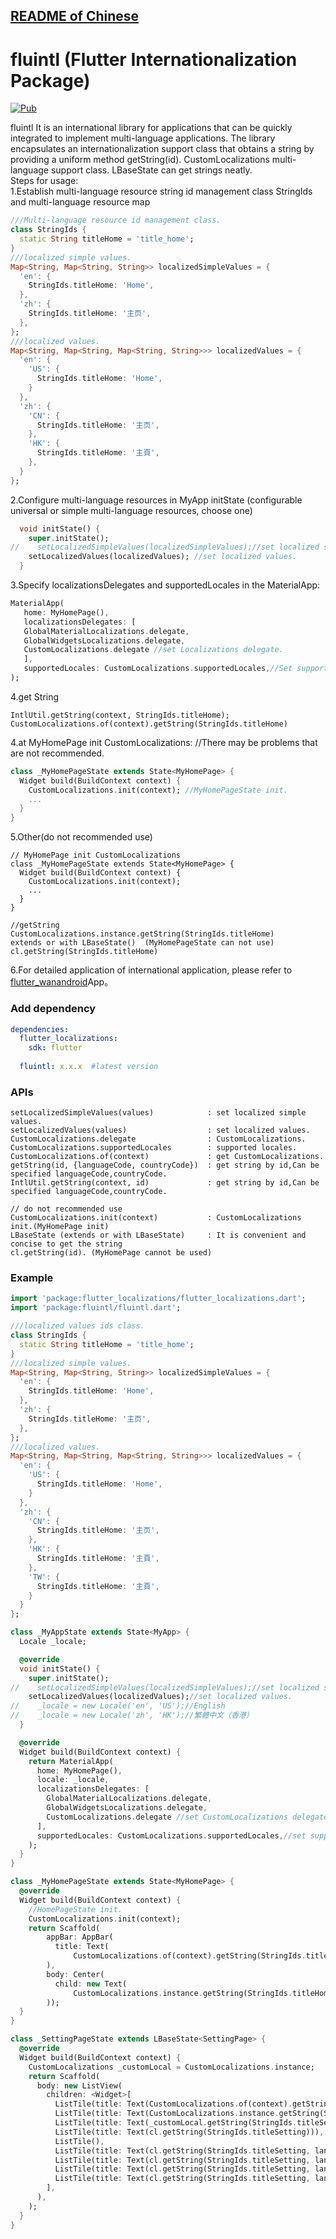 ## [README of Chinese][readme]

# fluintl (Flutter Internationalization Package)

[![Pub](https://img.shields.io/pub/v/fluintl.svg?style=flat-square)](https://pub.dartlang.org/packages/fluintl)

fluintl It is an international library for applications that can be quickly integrated to implement multi-language applications. 
The library encapsulates an internationalization support class that obtains a string by providing a uniform method getString(id). 
CustomLocalizations multi-language support class. LBaseState can get strings neatly.  
Steps for usage:  
1.Establish multi-language resource string id management class StringIds and multi-language resource map  
``` dart
///Multi-language resource id management class. 
class StringIds {  
  static String titleHome = 'title_home';  
}  
///localized simple values.  
Map<String, Map<String, String>> localizedSimpleValues = {  
  'en': {    
    StringIds.titleHome: 'Home',  
  },  
  'zh': {    
    StringIds.titleHome: '主页',  
  },  
};  
///localized values.  
Map<String, Map<String, Map<String, String>>> localizedValues = {  
  'en': {  
    'US': {  
      StringIds.titleHome: 'Home',  
    }  
  },  
  'zh': {  
    'CN': {  
      StringIds.titleHome: '主页',  
    },  
    'HK': {  
      StringIds.titleHome: '主頁',  
    },  
  }  
};  
``` 
2.Configure multi-language resources in MyApp initState (configurable universal or simple multi-language resources, choose one)  
``` dart
  void initState() {    
    super.initState();      
//    setLocalizedSimpleValues(localizedSimpleValues);//set localized simple values.  
    setLocalizedValues(localizedValues); //set localized values.      
  }    
```
3.Specify localizationsDelegates and supportedLocales in the MaterialApp:  
``` dart
MaterialApp(  
   home: MyHomePage(),  
   localizationsDelegates: [  
   GlobalMaterialLocalizations.delegate,  
   GlobalWidgetsLocalizations.delegate,  
   CustomLocalizations.delegate //set Localizations delegate.  
   ],  
   supportedLocales: CustomLocalizations.supportedLocales,//Set support for localized language collections     
);  
```
4.get String
```
IntlUtil.getString(context, StringIds.titleHome);
CustomLocalizations.of(context).getString(StringIds.titleHome)

```


4.at MyHomePage init CustomLocalizations:  //There may be problems that are not recommended.
``` dart
class _MyHomePageState extends State<MyHomePage> {
  Widget build(BuildContext context) {
    CustomLocalizations.init(context); //MyHomePageState init.
    ...
  }
}
```
5.Other(do not recommended use)
```
// MyHomePage init CustomLocalizations
class _MyHomePageState extends State<MyHomePage> {
  Widget build(BuildContext context) {
    CustomLocalizations.init(context);
    ...
  }
}

//getString
CustomLocalizations.instance.getString(StringIds.titleHome)
extends or with LBaseState()  (MyHomePageState can not use)
cl.getString(StringIds.titleHome)
```
6.For detailed application of international application, please refer to [flutter_wanandroid](https://github.com/Sky24n/flutter_wanandroid)App。 

### Add dependency
```yaml
dependencies:
  flutter_localizations:
    sdk: flutter  
    
  fluintl: x.x.x  #latest version
```

### APIs
```
setLocalizedSimpleValues(values)            : set localized simple values.
setLocalizedValues(values)                  : set localized values.
CustomLocalizations.delegate                : CustomLocalizations.
CustomLocalizations.supportedLocales        : supported locales.
CustomLocalizations.of(context)             : get CustomLocalizations.
getString(id, {languageCode, countryCode})  : get string by id,Can be specified languageCode,countryCode.
IntlUtil.getString(context, id)             : get string by id,Can be specified languageCode,countryCode.

// do not recommended use
CustomLocalizations.init(context)           : CustomLocalizations init.(MyHomePage init)
LBaseState (extends or with LBaseState)     : It is convenient and concise to get the string
cl.getString(id). (MyHomePage cannot be used)
```

### Example
``` dart
import 'package:flutter_localizations/flutter_localizations.dart';
import 'package:fluintl/fluintl.dart';

///localized values ids class.
class StringIds {
  static String titleHome = 'title_home';
}
///localized simple values.
Map<String, Map<String, String>> localizedSimpleValues = {
  'en': {
    StringIds.titleHome: 'Home',
  },
  'zh': {
    StringIds.titleHome: '主页',
  },
};
///localized values.
Map<String, Map<String, Map<String, String>>> localizedValues = {
  'en': {
    'US': {
      StringIds.titleHome: 'Home',
    }
  },
  'zh': {
    'CN': {
      StringIds.titleHome: '主页',
    },
    'HK': {
      StringIds.titleHome: '主頁',
    },
    'TW': {
      StringIds.titleHome: '主頁',
    }
  }
};

class _MyAppState extends State<MyApp> {
  Locale _locale;

  @override
  void initState() {
    super.initState();
//    setLocalizedSimpleValues(localizedSimpleValues);//set localized simple values.
    setLocalizedValues(localizedValues);//set localized values.
//    _locale = new Locale('en', 'US');//English
//    _locale = new Locale('zh', 'HK');//繁體中文（香港）
  }

  @override
  Widget build(BuildContext context) {
    return MaterialApp(
      home: MyHomePage(),
      locale: _locale,
      localizationsDelegates: [
        GlobalMaterialLocalizations.delegate,
        GlobalWidgetsLocalizations.delegate,
        CustomLocalizations.delegate //set CustomLocalizations delegate.
      ],
      supportedLocales: CustomLocalizations.supportedLocales,//set supportedLocales.
    );
  }
}

class _MyHomePageState extends State<MyHomePage> {
  @override
  Widget build(BuildContext context) {
    //HomePageState init.
    CustomLocalizations.init(context);
    return Scaffold(
        appBar: AppBar(
          title: Text(
              CustomLocalizations.of(context).getString(StringIds.titleHome)),
        ),
        body: Center(
          child: new Text(
              CustomLocalizations.instance.getString(StringIds.titleHome)),
        ));
  }
}

class _SettingPageState extends LBaseState<SettingPage> {
  @override
  Widget build(BuildContext context) {
    CustomLocalizations _customLocal = CustomLocalizations.instance;
    return Scaffold(
      body: new ListView(
        children: <Widget>[
          ListTile(title: Text(CustomLocalizations.of(context).getString(StringIds.titleSetting))),
          ListTile(title: Text(CustomLocalizations.instance.getString(StringIds.titleSetting))),
          ListTile(title: Text(_customLocal.getString(StringIds.titleSetting))),
          ListTile(title: Text(cl.getString(StringIds.titleSetting))),
          ListTile(),
          ListTile(title: Text(cl.getString(StringIds.titleSetting, languageCode: 'en', countryCode: 'US'))),
          ListTile(title: Text(cl.getString(StringIds.titleSetting, languageCode: 'zh', countryCode: 'CN'))),
          ListTile(title: Text(cl.getString(StringIds.titleSetting, languageCode: 'zh', countryCode: 'HK'))),
          ListTile(title: Text(cl.getString(StringIds.titleSetting, languageCode: 'zh', countryCode: 'TW'))),
        ],
      ),
    );
  }
}

```

[readme]: https://github.com/Sky24n/fluintl
[readme-en]: https://github.com/Sky24n/fluintl/blob/master/README-EN.md

